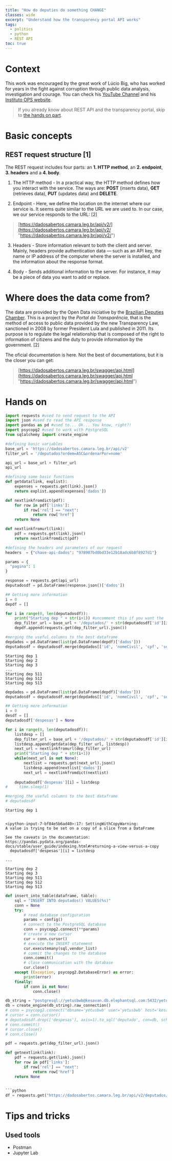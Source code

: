 ```yaml
---
title: "How do deputies do something CHANGE"
classes: wide
excerpt: "Understand how the transparency portal API works"
tags: 
  - politics
  - python
  - REST API
toc: true
---
```

# Context
This work was encouraged by the great work of Lúcio Big, who has worked for years in the fight against corruption through public data analysis, investigation and courage. You can check his [YouTube Channel](https://www.youtube.com/user/ldb1969) and his [Instituto OPS website](https://institutoops.org.br/). 

>If you already know about REST API and the transparency portal, skip to [the hands on part](#hands-on).

# Basic concepts
## REST request structure [1]

The REST request includes four parts: an **1. HTTP method**, an **2. endpoint**, **3. headers** and a **4. body**.

1. The HTTP method - In a practical way, the HTTP method defines how you interact with the service. The ways are: **POST** (inserts data), **GET** (retrieves data), **PUT** (updates data) and **DELETE**. 

2. Endpoint - Here, we define the location on the internet where our service is. It seems quite similar to the URL we are used to. In our case, we our service responds to the URL: [2]

> [https://dadosabertos.camara.leg.br/api/v2/](https://dadosabertos.camara.leg.br/api/v2/ "https://dadosabertos.camara.leg.br/api/v2/")

3. Headers - Store information relevant to both the client and server. Mainly, headers provide authentication data — such as an API key, the name or IP address of the computer where the server is installed, and the information about the response format.

4. Body - Sends additional information to the server. For instance, it may be a piece of data you want to add or replace.

# Where does the data come from?
The data are provided by the Open Data iniciative by the [Brazilian Deputies Chamber](https://dadosabertos.camara.leg.br/). This is a project by the *Portal da Transparência*, that is the method of access to public data provided by the new Transparency Law, sanctioned in 2008 by former President Lula and published in 2011. Its purpose is to regulate the legal relationship that is composed of the right to information of citizens and the duty to provide information by the government. [2]

The oficial documentation is here. Not the best of documentations, but it is the closer you can get:

> [https://dadosabertos.camara.leg.br/swagger/api.html](https://dadosabertos.camara.leg.br/swagger/api.html "https://dadosabertos.camara.leg.br/swagger/api.html")

# Hands on

```python
import requests #used to send request to the API
import json #used to read the API response 
import pandas as pd #used to... Ok... You know, right?!
import psycopg2 #used to work with PostgreSQL
from sqlalchemy import create_engine 
```


```python
#defining basic variables
base_url = 'https://dadosabertos.camara.leg.br/api/v2'
filter_url = '/deputados?ordem=ASC&ordenarPor=nome'

api_url = base_url + filter_url
api_url

#defining some basic functions
def getdata(link, explist):
    expenses = requests.get(link).json()
    return explist.append(expenses['dados'])

def nextlinkfromdict(pdf):
    for row in pdf['links']:
        if row['rel'] == "next":
            return row['href']
    return None

def nextlinkfromurl(link):
    pdf = requests.get(link).json()
    return nextlinkfromdict(pdf)
```


```python
#defining the headers and parameters of our request
headers  = {"chave-api-dados": "978907bd0bd33e12b18adc6b8f8927d1"}

params = {
  "pagina": 1
}
```


```python
response = requests.get(api_url)
deputadosdf = pd.DataFrame(response.json()['dados'])
```


```python
## Getting more information 
i = 0
depdf = []

for i in range(0, len(deputadosdf)):
    print("Starting dep " + str(i+1)) #uncomment this if you want the  
    dep_filter_url = base_url + '/deputados/' + str(deputadosdf['id'][i])
    depdf.append(requests.get(dep_filter_url).json())

#merging the useful columns to the best dataframe
depdados = pd.DataFrame(list(pd.DataFrame(depdf)['dados']))
deputadosdf = deputadosdf.merge(depdados[['id', 'nomeCivil', 'cpf', 'sexo', 'dataNascimento', 'ufNascimento', 'municipioNascimento', 'escolaridade']], on = 'id')
```

    Starting dep 1
    Starting dep 2
    Starting dep 3
    ...
    Starting dep 511
    Starting dep 512
    Starting dep 513


```python
depdados = pd.DataFrame(list(pd.DataFrame(depdf)['dados']))
deputadosdf = deputadosdf.merge(depdados[['id', 'nomeCivil', 'cpf', 'sexo', 'dataNascimento', 'ufNascimento', 'municipioNascimento', 'escolaridade']], on = 'id')
```


```python
## Getting more information
i = 0
desdf = []
deputadosdf['despesas'] = None

for i in range(0, len(deputadosdf)):
    listdesp = []
    dep_filter_url = base_url + '/deputados/' + str(deputadosdf['id'][i]) + '/despesas'
    listdesp.append(getdata(dep_filter_url, listdesp))
    next_url = nextlinkfromurl(dep_filter_url)
    print("Starting dep " + str(i+1))
    while(next_url is not None):
        nextlist = requests.get(next_url).json()
        listdesp.append(nextlist['dados'])
        next_url = nextlinkfromdict(nextlist)
    
    deputadosdf['despesas'][i] = listdesp
#     time.sleep(1)

#merging the useful columns to the best dataframe
# deputadosdf
```

    Starting dep 1


    <ipython-input-7-bf84e5b6ad40>:17: SettingWithCopyWarning: 
    A value is trying to be set on a copy of a slice from a DataFrame
    
    See the caveats in the documentation: https://pandas.pydata.org/pandas-docs/stable/user_guide/indexing.html#returning-a-view-versus-a-copy
      deputadosdf['despesas'][i] = listdesp

    ...

    Starting dep 2
    Starting dep 3
    Starting dep 511
    Starting dep 512
    Starting dep 513


```python
def insert_into_table(dataframe, table):
    sql = "INSERT INTO deputados() VALUES(%s)"
    conn = None
    try:
        # read database configuration
        params = config()
        # connect to the PostgreSQL database
        conn = psycopg2.connect(**params)
        # create a new cursor
        cur = conn.cursor()
        # execute the INSERT statement
        cur.executemany(sql,vendor_list)
        # commit the changes to the database
        conn.commit()
        # close communication with the database
        cur.close()
    except (Exception, psycopg2.DatabaseError) as error:
        print(error)
    finally:
        if conn is not None:
            conn.close()

db_string = "postgresql://yetusbwb@kesavan.db.elephantsql.com:5432/yetusbwb"
db = create_engine(db_string).raw_connection()
# conn = psycopg2.connect("dbname='yetusbwb' user='yetusbwb' host='kesavan.db.elephantsql.com'");
# cursor = conn.cursor()
# deputadosdf.drop(['despesas'], axis=1).to_sql('deputado', con=db, schema="yetusbwb",)
# conn.commit()
# cursor.close()
# conn.close()
```


```python
pdf = requests.get(dep_filter_url).json()

def getnextlink(link):
    pdf = requests.get(link).json()
    for row in pdf['links']:
        if row['rel'] == "next":
            return row['href']
    return None
        

```python
df = requests.get("https://dadosabertos.camara.leg.br/api/v2/deputados/204554/despesas?pagina=10&itens=15").json()
```
# Tips and tricks
## Used tools
- Postman
- Jupyter Lab